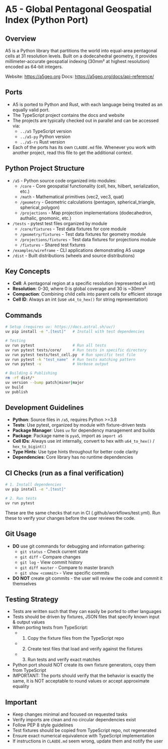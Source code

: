 # A5 - Global Pentagonal Geospatial Index (Python Port)

## Overview
A5 is a Python library that partitions the world into equal-area pentagonal cells at 31 resolution levels. Built on a dodecahedral geometry, it provides millimeter-accurate geospatial indexing (30mm² at highest resolution) encoded as 64-bit integers.

Website: https://a5geo.org
Docs: https://a5geo.org/docs/api-reference/

## Ports

- A5 is ported to Python and Rust, with each language being treated as an equally valid port.
- The TypeScript project contains the docs and website
- The projects are typically checked out in parallel and can be accessed via:
  - `../a5` TypeScript version
  - `../a5-py` Python version
  - `../a5-rs` Rust version
- Each of the ports has its own `CLAUDE.md` file. Whenever you work with another project, read this file to get the additional context.


## Python Project Structure
- `/a5` - Python source code organized into modules:
  - `/core` - Core geospatial functionality (cell, hex, hilbert, serialization, etc.)
  - `/math` - Mathematical primitives (vec2, vec3, quat)
  - `/geometry` - Geometric calculations (pentagon, spherical_triangle, spherical_polygon)
  - `/projections` - Map projection implementations (dodecahedron, authalic, gnomonic, etc.)
- `/tests` - pytest test files organized by module
  - `/core/fixtures` - Test data fixtures for core module
  - `/geometry/fixtures` - Test data fixtures for geometry module
  - `/projections/fixtures` - Test data fixtures for projections module
  - `/fixtures` - Shared test fixtures
- `/examples/wireframe` - CLI applications demonstrating A5 usage
- `/dist` - Built distributions (wheels and source distributions)

## Key Concepts
- **Cell**: A pentagonal region at a specific resolution (represented as int)
- **Resolution**: 0-30, where 0 is global coverage and 30 is ~30mm²
- **Compaction**: Combining child cells into parent cells for efficient storage
- **Cell ID**: Always an int (use `u64_to_hex()` for string representation)

## Commands
```bash
# Setup (requires uv: https://docs.astral.sh/uv/)
uv pip install -e ".[test]"   # Install with test dependencies

# Testing
uv run pytest                 # Run all tests
uv run pytest tests/core/     # Run tests in specific directory
uv run pytest tests/test_cell.py  # Run specific test file
uv run pytest -k "test_name"  # Run tests matching pattern
uv run pytest -v              # Verbose output

# Building & Publishing
rm -rf dist/*
uv version --bump patch|minor|major
uv build
uv publish
```

## Development Guidelines
- **Python**: Source files in `/a5`, requires Python >=3.8
- **Tests**: Use pytest, organized by module with fixture-driven tests
- **Package Manager**: Uses `uv` for dependency management and builds
- **Package**: Package name is `pya5`, import as `import a5`
- **Cell IDs**: Always use int internally, convert to hex with `u64_to_hex()` / `hex_to_bigint()`
- **Type Hints**: Use type hints throughout for better code clarity
- **Dependencies**: Core library has no runtime dependencies

## CI Checks (run as a final verification)
```bash
# 1. Install dependencies
uv pip install -e ".[test]"

# 2. Run tests
uv run pytest
```

These are the same checks that run in CI (.github/workflows/test.yml). Run these to verify your changes before the user reviews the code.

## Git Usage

- **DO** use git commands for debugging and information gathering:
  - `git status` - Check current state
  - `git diff` - Compare changes
  - `git log` - View commit history
  - `git diff master` - Compare to master branch
  - `git show <commit>` - View specific commits
- **DO NOT** create git commits - the user will review the code and commit it themselves

## Testing Strategy

- Tests are written such that they can easily be ported to other languages
- Tests should be driven by fixtures, JSON files that specify known input & output values
- When porting tests from TypeScript:
  - 1. Copy the fixture files from the TypeScript repo
  - 2. Create test files that load and verify against the fixtures
  - 3. Run tests and verify exact matches
- Python port should NOT create its own fixture generators, copy them from TypeScript
- IMPORTANT: The ports should verify that the behavior is exactly the same, it is NOT acceptable to round values or accept approximate equality

## Important
- Keep changes minimal and focused on requested tasks
- Verify imports are clean and no circular dependencies exist
- Follow PEP 8 style guidelines
- Test fixtures should be copied from TypeScript repo, not regenerated
- Ensure exact numerical equivalence with TypeScript implementation
- If instructions in `CLAUDE.md` seem wrong, update them and notify the user
